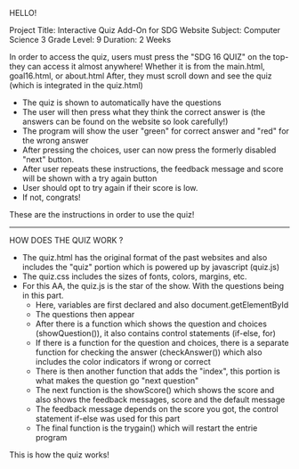 HELLO! 

Project Title: Interactive Quiz Add-On for SDG Website Subject: Computer Science 3
Grade Level: 9
Duration: 2 Weeks

In order to access the quiz, users must press the "SDG 16 QUIZ" on the top- they can access it almost anywhere! Whether it is from the main.html, goal16.html, or about.html
After, they must scroll down and see the quiz (which is integrated in the quiz.html) 
- The quiz is shown to automatically have the questions
- The user will then press what they think the correct answer is (the answers can be found on the website so look carefully!)
- The program will show the user "green" for correct answer and "red" for the wrong answer
- After pressing the choices, user can now press the formerly disabled "next" button.
- After user repeats these instructions, the feedback message and score will be shown with a try again button
- User should opt to try again if their score is low.
- If not, congrats!

These are the instructions in order to use the quiz! 

_____________________________________________________________________________________________________________________________________________________________________________________
HOW DOES THE QUIZ WORK ? 
- The quiz.html has the original format of the past websites and also includes the "quiz" portion which is powered up by javascript (quiz.js)
- The quiz.css includes the sizes of fonts, colors, margins, etc.
- For this AA, the quiz.js is the star of the show. With the questions being in this part.
  - Here, variables are first declared and also document.getElementById
  - The questions then appear
  - After there is a function which shows the question and choices (showQuestion()), it also contains control statements (if-else, for)
  - If there is a function for the question and choices, there is a separate function for checking the answer (checkAnswer()) which also includes the color indicators if wrong or correct
  - There is then another function that adds the "index", this portion is what makes the question go "next question"
  - The next function is the showScore() which shows the score and also shows the feedback messages, score and the default message
  - The feedback message depends on the score you got, the control statement if-else was used for this part
  - The final function is the trygain() which will restart the entrie program

This is how the quiz works!
